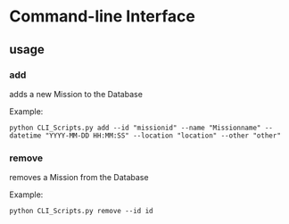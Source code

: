 # Command-line Interface
## usage
### add
adds a new Mission to the Database

Example:
```
python CLI_Scripts.py add --id "missionid" --name "Missionname" --datetime "YYYY-MM-DD HH:MM:SS" --location "location" --other "other"
```
### remove
removes a Mission from the Database

Example:
```
python CLI_Scripts.py remove --id id
```